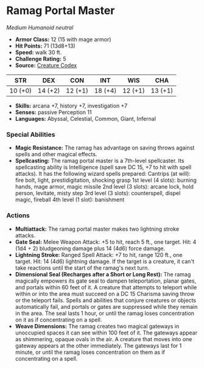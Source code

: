 # Ramag Portal Master

*Medium* *Humanoid* *neutral*

- **Armor Class:** 12 (15 with mage armor)
- **Hit Points:** 71 (13d8+13)
- **Speed:** walk 30 ft.
- **Challenge Rating:** 5
- **Source:** [Creature Codex](https://koboldpress.com/kpstore/product/creature-codex-for-5th-edition-dnd/)

| STR | DEX | CON | INT | WIS | CHA |
| --- | --- | --- | --- | --- | --- |
| 10 (+0) | 14 (+2) | 12 (+1) | 18 (+4) | 12 (+1) | 13 (+1) |

- **Skills:** arcana +7, history +7, investigation +7
- **Senses:** passive Perception 11
- **Languages:** Abyssal, Celestial, Common, Giant, Infernal
### Special Abilities
- **Magic Resistance:** The ramag has advantage on saving throws against spells and other magical effects.
- **Spellcasting:** The ramag portal master is a 7th-level spellcaster. Its spellcasting ability is Intelligence (spell save DC 15, +7 to hit with spell attacks). It has the following wizard spells prepared: Cantrips (at will): fire bolt, light, prestidigitation, shocking grasp 1st level (4 slots): burning hands, mage armor, magic missile 2nd level (3 slots): arcane lock, hold person, levitate, misty step 3rd level (3 slots): counterspell, dispel magic, fireball 4th level (1 slot): banishment
### Actions
- **Multiattack:** The ramag portal master makes two lightning stroke attacks.
- **Gate Seal:** Melee Weapon Attack: +5 to hit, reach 5 ft., one target. Hit: 4 (1d4 + 2) bludgeoning damage plus 14 (4d6) force damage.
- **Lightning Stroke:** Ranged Spell Attack: +7 to hit, range 120 ft., one target. Hit: 14 (4d6) lightning damage. If the target is a creature, it can't take reactions until the start of the ramag's next turn.
- **Dimensional Seal (Recharges after a Short or Long Rest):** The ramag magically empowers its gate seal to dampen teleportation, planar gates, and portals within 60 feet of it. A creature that attempts to teleport while within or into the area must succeed on a DC 15 Charisma saving throw or the teleport fails. Spells and abilities that conjure creatures or objects automatically fail, and portals or gates are suppressed while they remain in the area. The seal lasts 1 hour, or until the ramag loses concentration on it as if concentrating on a spell.
- **Weave Dimensions:** The ramag creates two magical gateways in unoccupied spaces it can see within 100 feet of it. The gateways appear as shimmering, opaque ovals in the air. A creature that moves into one gateway appears at the other immediately. The gateways last for 1 minute, or until the ramag loses concentration on them as if concentrating on a spell.
